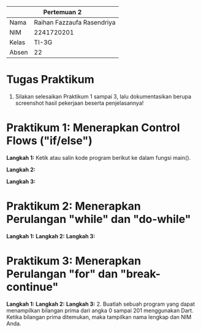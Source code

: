 <table>
    <thead>
        <th style="text-align: center;" colspan="2">Pertemuan 2</th>
    </thead>
    <tbody>
        <tr>
            <td>Nama</td>
            <td>Raihan Fazzaufa Rasendriya</td>
        </tr>
        <tr>
            <td>NIM</td>
            <td>2241720201</td>
        </tr>
        <tr>
            <td>Kelas</td>
            <td>TI-3G</td>
        </tr>
        <tr>
            <td>Absen</td>
            <td>22</td>
        </tr>
    </tbody>
</table>

# **Tugas Praktikum**

1. Silakan selesaikan Praktikum 1 sampai 3, lalu dokumentasikan berupa screenshot hasil pekerjaan beserta penjelasannya!

# Praktikum 1: Menerapkan Control Flows ("if/else")

**Langkah 1:**
Ketik atau salin kode program berikut ke dalam fungsi main().

**Langkah 2:**

**Langkah 3:**

# Praktikum 2: Menerapkan Perulangan "while" dan "do-while"
**Langkah 1:**
**Langkah 2:**
**Langkah 3:**

# Praktikum 3: Menerapkan Perulangan "for" dan "break-continue"
**Langkah 1:**
**Langkah 2:**
**Langkah 3:**
2. Buatlah sebuah program yang dapat menampilkan bilangan prima dari angka 0 sampai 201 menggunakan Dart. Ketika bilangan prima ditemukan, maka tampilkan nama lengkap dan NIM Anda.